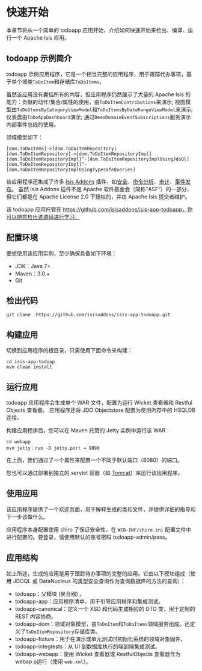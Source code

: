 # 快速开始

本章节将从一个简单的 todoapp 应用开始，介绍如何快速开始来检出、编译、运行一个 Apache Isis 应用。

## todoapp 示例简介

todoapp 示例应用程序，它是一个相当完整的应用程序，用于跟踪代办事项，基于单个域类`ToDoItem`和存储库`ToDoItems`。

虽然该应用没有囊括所有的内容，但应用程序仍然展示了大量的 Apache Isis 的能力：贡献的动作/集合/属性的使用，由`ToDoItemContributions`来演示; 视图模型由`ToDoItemsByCategoryViewModel`和`ToDoItemsByDateRangeViewModel`来演示; 仪表盘由`ToDoAppDashboard`演示; 通过`DemoDomainEventSubscriptions`服务演示内部事件总线的使用。

领域模型如下：

```
[dom.ToDoItems]->[dom.ToDoItemRepository]
[dom.ToDoItemRepository]->[dom.ToDoItemRepositoryImpl]
[dom.ToDoItemRepositoryImpl]^-[dom.ToDoItemRepositoryImplUsingJdoQl]
[dom.ToDoItemRepositoryImpl]^-[dom.ToDoItemRepositoryImplUsingTypesafeQueries]
```

该应用程序还集成了许多 [Isis Addons](https://www.isisaddons.org/) 插件，如[安全](https://github.com/isisaddons/isis-module-security)、[命令分析](https://github.com/isisaddons/isis-module-command)、[审计](https://github.com/isisaddons/isis-module-audit)、[事件发布](https://github.com/isisaddons/isis-module-publishing)。 虽然  Isis Addons 插件不是 Apache 软件基金会（简称“ASF”）的一部分，但它们都是在 Apache License 2.0 下授权的，并由 Apache Isis 提交者维护。

该 todoapp 应用托管在 https://github.com/isisaddons/isis-app-todoapp，你可以随意检出该源码进行学习。

## 配置环境

要想使用该应用实例，至少确保具备如下环境：

* JDK：Java 7+
* Maven：3.0.+
* Git

## 检出代码

```
git clone  https://github.com/isisaddons/isis-app-todoapp.git
```

## 构建应用

切换到应用程序的根目录，只需使用下面命令来构建：

```
cd isis-app-todoap
mvn clean install
```

## 运行应用

todoapp 应用程序会生成单个 WAR 文件，配置为运行 Wicket 查看器和 Restful Objects 查看器。 应用程序还将 JDO Objectstore 配置为使用内存中的 HSQLDB 连接。

构建应用程序后，您可以在 Maven 托管的 Jetty 实例中运行该 WAR：

```
cd webapp
mvn jetty：run -D jetty.port = 9090
```

在上面，我们通过了一个属性来配置一个不同于默认端口（8080）的端口。

您也可以通过部署到独立的 servlet 容器（如 [Tomcat](http://tomcat.apache.org/)）来运行该应用程序。

## 使用应用

该应用程序提供了一个欢迎页面，用于解释生成的类和文件，并提供详细的指导和下一步该做什么。

应用程序本身配置使用 shiro 了保证安全性，在 `WEB-INF/shiro.ini` 配置文件中进行配置的。要登录，请使用默认的账号密码 todoapp-admin/pass。


## 应用结构

如上所述，生成的应用是用于跟踪待办事项的完整的应用。它由以下模块组成（使用 JDOQL 或 DataNucleus 的类型安全查询作为查询数据库的方法的查询）：

* todoapp：父模块 (聚合器) 。
* todoapp-app：应用程序清单，用于引导应用程序和集成测试。
* todoapp-canonical：定义一个 XSD 和代码生成相应的 DTO 类，用于定制的 REST 内容协商。
* todoapp-dom：领域对象模型，由`ToDoItem`和`ToDoItems`领域服务组成。还定义了`ToDoItemRepository`存储库类。
* todoapp-fixture：用于在演示或单元测试时初始化系统的领域对象固件。
* todoapp-integtests：从 UI 到数据库执行的端到端集成测试。
* todoapp-webapp：使用 Wicket 查看器或 RestfulObjects 查看器作为 webap p运行（使用 `web.xml`）。




